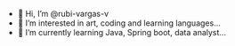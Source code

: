 - 👋 Hi, I’m @rubi-vargas-v
- 👀 I’m interested in art, coding and learning languages...
- 🌱 I’m currently learning Java, Spring boot, data analyst...

<!---
rubi-vargas-v/rubi-vargas-v is a ✨ special ✨ repository because its `README.md` (this file) appears on your GitHub profile.
You can click the Preview link to take a look at your changes.
--->
